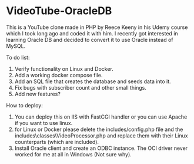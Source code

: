 # VideoTube-OracleDB
This is a YouTube clone made in PHP by Reece Keeny in his Udemy course which I took long ago and coded it with him. I recently got interested in learning Oracle DB and decided to convert it to use Oracle instead of MySQL.

To do list:
1) Verify functionality on Linux and Docker.
2) Add a working docker compose file.
3) Add an SQL file that creates the database and seeds data into it.
4) Fix bugs with subscriber count and other small things.
5) Add new features?


How to deploy:
1) You can deploy this on IIS with FastCGI handler or you can use Apache if you want to use linux.
2) for Linux or Docker please delete the includes/config.php file and the includes\classes\VideoProcessor.php and replace them with their Linux counterparts (which are included).
3) Install Oracle client and create an ODBC instance. The OCI driver never worked for me at all in Windows (Not sure why).
